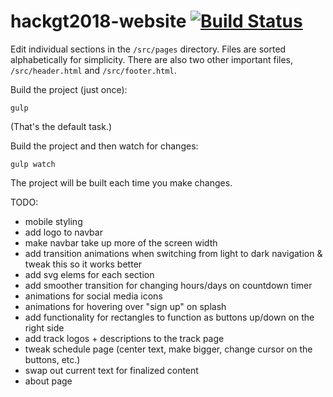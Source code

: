 # hackgt2018-website [![Build Status](https://travis-ci.org/HackGT/hackgt2018-website.svg?branch=master)](https://travis-ci.org/HackGT/hackgt2018-website)

Edit individual sections in the `/src/pages` directory. Files are sorted alphabetically for simplicity. There are also two
other important files, `/src/header.html` and `/src/footer.html`.

Build the project (just once):
```
gulp
```

(That's the default task.)

Build the project and then watch for changes:
```
gulp watch
```
The project will be built each time you make changes.

TODO:
* mobile styling
* add logo to navbar 
* make navbar take up more of the screen width
* add transition animations when switching from light to dark navigation & tweak this so it works better
* add svg elems for each section
* add smoother transition for changing hours/days on countdown timer 
* animations for social media icons
* animations for hovering over "sign up" on splash
* add functionality for rectangles to function as buttons up/down on the right side
* add track logos + descriptions to the track page
* tweak schedule page (center text, make bigger, change cursor on the buttons, etc.)
* swap out current text for finalized content
* about page
